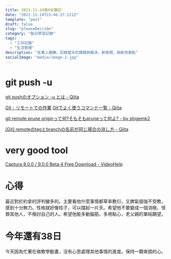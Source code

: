 ```yaml
---
title: 2021-11-24東X米筆記
date: "2021-11-24T23:46:37.121Z"
template: "post"
draft: false
slug: "pleaseDecribe"
category: "每日學習記錄"
tags:
  - "工作記錄"
  - "生活管理"
description: "在事上磨練。記錄當天的課題與解決，新發現，與新改善點"
socialImage: "media/image-2.jpg"
---
```


# git push -u


[git pushのオプション -u とは - Qiita](https://qiita.com/shumpeism/items/1b8027c8905ca826416d)

[Git - リモートでの作業](https://git-scm.com/book/ja/v2/Git-%E3%81%AE%E5%9F%BA%E6%9C%AC-%E3%83%AA%E3%83%A2%E3%83%BC%E3%83%88%E3%81%A7%E3%81%AE%E4%BD%9C%E6%A5%AD)
[Gitでよく使うコマンド一覧 - Qiita](https://qiita.com/uhooi/items/c26c7c1beb5b36e7418e)

[git remote prune originって何?そもそもpruneって何よ? - by shigemk2](https://www.shigemk2.com/entry/20121109/1352453200)

[[Git] remoteのtagとbranchの名前が同じ場合の消し方 - Qiita](https://qiita.com/koara-local/items/e36bc172a3c36eb67b4f)

# very good tool
[Captura 8.0.0 / 9.0.0 Beta 4 Free Download - VideoHelp](https://www.videohelp.com/software/Captura)

# 心得
最近對於約拿的評判蠻多的。主要看他什麼事情都草率敷衍，又脾氣倔強不受教，感到十分無力。性格就好像柱子，可以撐起一片天。希望他不要變成一個消極，怪罪其他人，不檢討自己的人。希望他能多動腦筋，多用點心，老父親的單純願望。

# 今年還有38日
今天因為忙著在做教學動畫，沒有心思處理其他事情的進度。保持一顆爽朗的心。